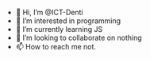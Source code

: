 - 👋 Hi, I’m @ICT-Denti
- 👀 I’m interested in programming
- 🌱 I’m currently learning JS
- 💞️ I’m looking to collaborate on nothing
- 📫 How to reach me not.

<!---
ICT-Denti/ICT-Denti is a ✨ special ✨ repository because its `README.md` (this file) appears on your GitHub profile.
You can click the Preview link to take a look at your changes.
--->
